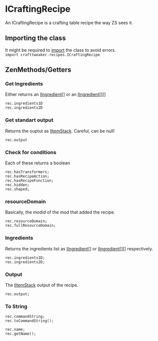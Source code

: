 # ICraftingRecipe

An ICraftingRecipe is a crafting table recipe the way ZS sees it.  


## Importing the class
It might be required to [import](/AdvancedFunctions/Import) the class to avoid errors.  
`import crafttweaker.recipes.ICraftingRecipe`

## ZenMethods/Getters

### Get Ingredients
Either returns an [IIngredient](/Vanilla/Variable_Types/IIngredient)[] or an [IIngredient](/Vanilla/Variable_Types/IIngredient)[][]
```
rec.ingredients1D
rec.ingredients2D
```

### Get standart output

Returns the ouptut as [IItemStack](/Vanilla/Items/IItemStack). Careful, can be null!

```
rec.output
```

### Check for conditions
Each of these returns a boolean
```
rec.hasTransformers;
rec.hasRecipeAction;
rec.hasRecipeFunction;
rec.hidden;
rec.shaped;
```

### resourceDomain

Basically, the modid of the mod that added the recipe.
```
rec.resourceDomain;
rec.fullResourceDomain;
```

### Ingredients

Returns the ingredients list as [IIngredient](/Vanilla/Variable_Types/IIngredient)\[] or [IIngredient](/Vanilla/Variable_Types/IIngredient)\[]\[] respectively.
```
rec.ingredients1D;
rec.ingredients2D;
```

### Output

The [IItemStack](/Vanilla/Variable_Types/IItemStack) output of the recipe.
```
rec.output;
```

### To String
```
rec.commandString;
rec.toCommandString();

rec.name;
rec.getName();
```
